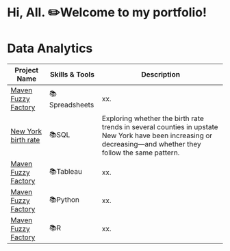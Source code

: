 # Hi, All. ✏️Welcome to my portfolio!

# Data Analytics
| Project Name | Skills & Tools | Description | 
|---|---|---|
|[Maven Fuzzy Factory](https:)|📚Spreadsheets|xx.|
|[New York birth rate](https://github.com/dtatianamorales11/SQL.git)|📚SQL|Exploring whether the birth rate trends in several counties in upstate New York have been increasing or decreasing—and whether they follow the same pattern.|
|[Maven Fuzzy Factory](https:)|📚Tableau|xx.|
|[Maven Fuzzy Factory](https:)|📚Python|xx.|
|[Maven Fuzzy Factory](https:)|📚R|xx.|
